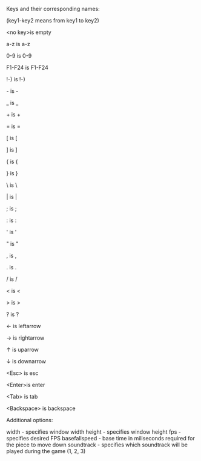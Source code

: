 Keys and their corresponding names:

(key1-key2 means from key1 to key2)

\<no key>is empty

a-z     is a-z

0-9     is 0-9

F1-F24  is F1-F24

!-)     is !-)

\-      is \-

_       is _

\+      is \+

=       is =

[       is [

]       is ]

{       is {

}       is }

\       is \

|       is |

;       is ;

:       is :

'       is '

"       is "

,       is ,

.       is .

/       is /

<       is <

\>      is \>

?       is ?

←       is leftarrow

→       is rightarrow

↑       is uparrow

↓       is downarrow

\<Esc>  is esc

\<Enter>is enter

\<Tab>  is tab

\<Backspace> is backspace

Additional options:

width         - specifies window width
height        - specifies window height
fps           - specifies desired FPS
basefallspeed - base time in miliseconds required for the piece to move down 
soundtrack    - specifies which soundtrack will be played during the game (1, 2, 3)